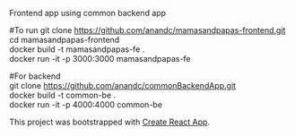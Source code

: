 Frontend app using common backend app

#To run
git clone https://github.com/anandc/mamasandpapas-frontend.git  
cd mamasandpapas-frontend  
docker build -t mamasandpapas-fe .  
docker run -it -p 3000:3000 mamasandpapas-fe  

#For backend  
git clone https://github.com/anandc/commonBackendApp.git  
docker build -t common-be .  
docker run -it -p 4000:4000 common-be  

This project was bootstrapped with [Create React App](https://github.com/facebookincubator/create-react-app).
